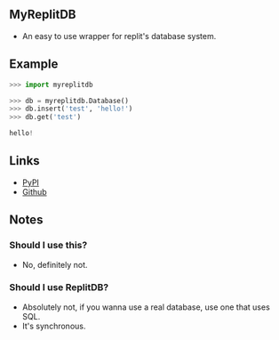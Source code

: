 ## MyReplitDB

- An easy to use wrapper for replit's database system.

## Example

```py
>>> import myreplitdb

>>> db = myreplitdb.Database()
>>> db.insert('test', 'hello!')
>>> db.get('test')

hello!
```

## Links

- [PyPI](https://pypi.org/project/MyReplitDB/1.2/)
- [Github](https://github.com/kaylebetter/myreplitdb)

## Notes
### Should I use this?
- No, definitely not.
### Should I use ReplitDB?
- Absolutely not, if you wanna use a real database, use one that uses SQL. 
- It's synchronous.

